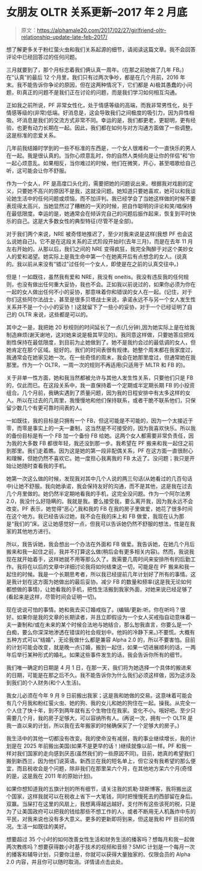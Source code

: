 # 女朋友 OLTR 关系更新–2017 年 2 月底

> 原文：<https://alphamale20.com/2017/02/27/girlfriend-oltr-relationship-update-late-feb-2017/>

想了解更多关于粉红萤火虫和我们关系起源的细节，请阅读这篇文章。我不会回答评论中已经回答过的任何问题。

三月就要到了，那个月标志着我们俩认真一周年。(在那之前她做了几年 FB。)在“认真”的最后 12 个月里，我们只有过两次争吵，都是在几个月前，2016 年末。我不能告诉你争论的原因，但在这两种情况下，它们都是 A)极其愚蠢的小问题，B)真正的问题不是我们正在讨论的问题，而是我们学习如何相互沟通。

正如我之前所说，PF 非常女性化，处于情感等级的高端，而我非常男性化，处于情感等级的(非常)低端。好消息是，这会导致我们之间极度的吸引力，因为异性相吸。坏消息是我们的交流方式非常不同。幸运的是，我们都更老，更聪明，更有经验，也更有动力长期在一起。因此，我们都在如何与对方沟通方面做了一些调整。这是标准的恋爱关系。

几年前我结婚时学到的一些不标准的东西是，一个女人很难和一个一直快乐的男人在一起。我是很认真的。当你心烦意乱时，你的自然人类倾向是让你的伴侣“和”你一起心烦意乱。如果相反，当你难过的时候，他们在微笑，开心，甚至唱歌给自己听，这可能会让你不舒服。

作为一个女人，PF 是高度口头化的，需要把她的问题说出来。根据我对戏剧的定义，只要她不高兴的原因不是我，这就没问题。她知道只要她喜欢，她可以和我谈论她生活中的任何问题或烦恼，而不加评判。我已经学会了当她这样做的时候不要表现得太高兴，当她显然过了糟糕的一天的时候，把自作聪明的评论和笑/唱保持在最低限度。幸运的是，她通常会在倾诉完自己的问题后振作起来，恢复到平时快乐的自己。这是大多数女性的典型特征(尽管不是全部)。

对于我们两个来说，NRE 被奇怪地推迟了，至少对我来说是这样(我想 PF 也会这么说她自己)。它不是在这段关系的正式阶段开始时(去年三月)，而是在去年 11 月左右开始的。从那以后，我们之间的 NRE 变得疯狂，我完全陶醉于对这个美妙女人的爱和渴望。她实际上是我生命中第一个在她离开后有点想念的女人。(说真的。我以前从来没有“错过”过任何一个女人，即使是在之前的认真交往中。)

但是！一如既往，虽然我有爱和 NRE，我没有 oneitis。我没有违反我的任何规则，也没有做出任何重大妥协，我也不会。正如我以前说过的，如果你必须为你在一起的女人做出任何不小的妥协，那意味着你和错误的女人在一起。(记住，对于你们这些阿尔法战士，甚至是很多贝塔战士来说，承诺永远不与另一个女人发生性关系并不是一个小小的妥协！)这就留下了一些小的妥协，对于一个已经证明了自己的 OLTR 来说，这些都是可以的。

其中之一是，我把她 20 秒规则的时间延长了一点(几分钟),因为她实际上是在给我制造麻烦(谢天谢地，这对她来说是极其罕见的)。我同意这样做，只要她答应把戏剧性保持在最低限度，到目前为止她做到了。她不是我约会过的最低调的女人，但她肯定在那个区域。挺好的。我们的时间表很有规律。她整个周末都在我家度过，我通常会在她家见她一次。在一些奇怪的周末，我会在她那里度过，但通常她在我那里。作为一个 OLTR，一周一次的规则不再适用(只适用于 MLTR 和 FB 的)。

关于非单一性方面，她和我当然都被允许与其他人发生性关系，只要他们只是 FB 的，仅此而已。在这段关系中，我一直保持着一个定期或半定期长期 FB 的小投资组合。几个月前，我确实遇到了质量问题，因为我的日程安排中有太多这样的女人。所以在过去的几周里，我慢慢地和他们保持联系，或者干脆不联系他们，只保留少数几个有更可靠时间表的人。

一如既往，我的目标是只拥有一个 FB，但这可能是不可能的，因为一个太接近于零，而零是事实上的一夫一妻制，这当然是不可接受的，因为我喜欢快乐。所以我的备份目标是有一个 FB 加一个备份 FB 给她。这两个女人都需要非常负责任，因为我的大多数 FB 都很年轻，我还没到那一步。我希望在 PF 搬来和我一起住之前到那里。我们走着瞧。因为这是她的第一段非配偶关系，PF 在这方面一直很耐心和理解，但她仍然不喜欢它。她一度担心我离我的 FB 太近了。没问题；我只是开始让她随时查看我的手机。

她第一次这么做的时候，发现我对其中几个人说的两三句话(从她看过的几百句话中)让她不舒服。我向她承诺，我会保持友好的沟通，而不是其他，这是我在过去几个月里做的。她仍然半定期地看我的手机，这完全没问题。作为一个阿尔法男 2.0，我没什么好隐瞒的。我就是我。要么接受我，要么离开我，因为我永远不会改变。PF 表示，她觉得“恶心”,我和我的 FB 在我的房子里做爱，她花了很多时间在这个地方。我已经告诉过她，我不会在我的床上和 FB 做爱，我现在认为那是“我们的”床。这让她感觉好一点，但我可以告诉她仍然不舒服的想法，性是在我家的其他地方进行。

所以，我告诉她，我会想出一个办法在外面和 FB 做爱。我告诉她，在她几个月后搬来和我一起住之前，我并不打算这么做(稍后会有更多相关内容)。然而，我说我现在就开始着手，这样她就不用等那么久了。我需要几周时间来安排所有的后勤工作。我将在以后的文章中详细讨论我将如何结束这一切，可能是在 PF 搬来和我一起住的时候。我是一个长期思考者，所以我已经提前几年计划好了所有的事情。这是我计划在这方面为她做出的最后妥协。减少 FB 的数量和频率(这是我无论如何都想做的事情)，让她看我的手机，把性生活搬到我家外面，对她来说已经足够了(看起来是这样，尽管时间会证明一切)。

现在说说可怕的事情。她和我去买订婚戒指了。(编辑/更新:听。你在听吗？很好。如果你是我的文章的长期读者，并且立即假设为一个女人买戒指自动意味着一夫一妻制和/或在未来的某个时候合法地与她结合，那么恕我直言，你要么是一个白痴，要么你深深地渗透在错误的社会规划中。他妈的冷静下来。)不要慌。大概有五种方式可以“结婚”，无论我做什么都是兼容 Alpha 2.0 的，所以不要害怕。目前的计划可能会改变，就是晚一点订婚，搬到一起住，如果一切进展顺利的话，一两年后举行某种形式的婚礼。如果这些事件发生的话，我会告诉你所有的细节。

我们唯一确定的日期是 4 月 1 日，在那一天，我们将为她选择一个具体的搬进来的日期，可能是在那之后不久。我不能告诉你为什么我们必须这样做，因为这涉及到我们的个人财务(和个人生活)。

我女儿必须在今年 9 月 9 日前搬出我家；这是我和她做的交易。这意味着可能会有几个月我和粉红萤火虫、她的狗、我的女儿和她的狗住在一起。操我。从完全一个人住了快十年，到不到两年就有五个生物住在我家。变化不小。哦好吧。至少只需要几个月，我的房子足够大，可以容纳所有人。(再说一次，拥有一个 OLTR 是我一直以来的计划，所以我在去年搬家的时候确保买了一个足够大的房子。)

我生活中的其他一切都没有改变。我的使命没有减弱，我的事业继续增长，我的计划是在 2025 年前搬出美国(如果不是更早的话！)继续就像以前一样。PF 和我一样对我们国家的走向感到厌恶(虽然我们的一些原因不同)。目前，她真的希望我们搬到新西兰，因为他们说英语。新西兰在我的短名单上，但它没有我希望的那么便宜，而且税收会是个问题，除非我们在那里呆六个月，在其他地方呆六个月(奇怪的是，这是我在 2011 年的原始计划)。

如果你想知道我的五旗计划的所有细节，请关注我的凯勒·琼斯博客，我将搬出这个国家，这样我就可以在税收上省下一大笔钱，同时把慢慢死去的西部留在身后。双赢。当屎打在这里的风扇上，我想离得越远越好。支付所有这些该死的税，只是为了让美国政府可以把我的钱给那些不想工作的人，或者不断用无人机轰炸中东的平民，对我来说也没有多大意义。更多的更新即将到来，但这是我和 PF 目前的情况。生活一如既往的美好。

想要超过 35 个小时的如何改善女性生活和财务生活的播客吗？想每月和我一起做两次教练吗？想要获得数小时基于技术的视频和音频？SMIC 计划是一个每月一次的播客和辅导计划，只要你注册，你就可以获得大量独家的、仅限会员的 Alpha 2.0 内容，并且你可以随时取消。详情请点击此处。